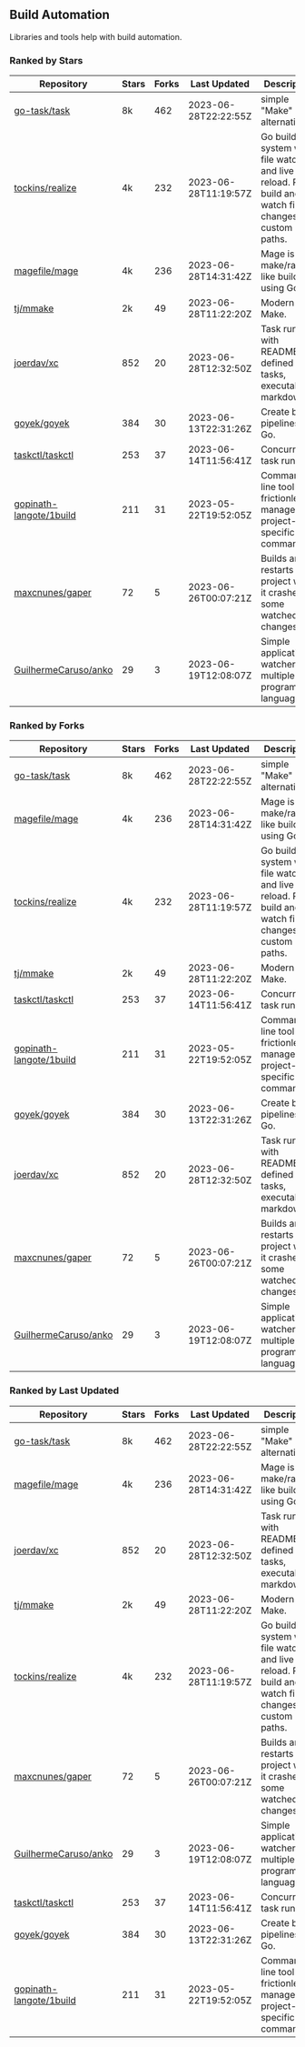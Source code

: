 ## Build Automation

Libraries and tools help with build automation.

### Ranked by Stars

| Repository | Stars | Forks | Last Updated | Description | 
|------------|-------|-------|--------------|-------------|
| [go-task/task](https://github.com/go-task/task) | 8k | 462 | 2023-06-28T22:22:55Z |  simple "Make" alternative. |
| [tockins/realize](https://github.com/tockins/realize) | 4k | 232 | 2023-06-28T11:19:57Z |  Go build a system with file watchers and live to reload. Run, build and watch file changes with custom paths. |
| [magefile/mage](https://github.com/magefile/mage) | 4k | 236 | 2023-06-28T14:31:42Z |  Mage is a make/rake-like build tool using Go. |
| [tj/mmake](https://github.com/tj/mmake) | 2k | 49 | 2023-06-28T11:22:20Z |  Modern Make. |
| [joerdav/xc](https://github.com/joerdav/xc) | 852 | 20 | 2023-06-28T12:32:50Z |  Task runner with README.md defined tasks, executable markdown. |
| [goyek/goyek](https://github.com/goyek/goyek) | 384 | 30 | 2023-06-13T22:31:26Z |  Create build pipelines in Go. |
| [taskctl/taskctl](https://github.com/taskctl/taskctl) | 253 | 37 | 2023-06-14T11:56:41Z |  Concurrent task runner. |
| [gopinath-langote/1build](https://github.com/gopinath-langote/1build) | 211 | 31 | 2023-05-22T19:52:05Z |  Command line tool to frictionlessly manage project-specific commands. |
| [maxcnunes/gaper](https://github.com/maxcnunes/gaper) | 72 | 5 | 2023-06-26T00:07:21Z |  Builds and restarts a Go project when it crashes or some watched file changes. |
| [GuilhermeCaruso/anko](https://github.com/GuilhermeCaruso/anko) | 29 | 3 | 2023-06-19T12:08:07Z |  Simple application watcher for multiple programming languages. |

### Ranked by Forks

| Repository | Stars | Forks | Last Updated | Description | 
|------------|-------|-------|--------------|-------------|
| [go-task/task](https://github.com/go-task/task) | 8k | 462 | 2023-06-28T22:22:55Z |  simple "Make" alternative. |
| [magefile/mage](https://github.com/magefile/mage) | 4k | 236 | 2023-06-28T14:31:42Z |  Mage is a make/rake-like build tool using Go. |
| [tockins/realize](https://github.com/tockins/realize) | 4k | 232 | 2023-06-28T11:19:57Z |  Go build a system with file watchers and live to reload. Run, build and watch file changes with custom paths. |
| [tj/mmake](https://github.com/tj/mmake) | 2k | 49 | 2023-06-28T11:22:20Z |  Modern Make. |
| [taskctl/taskctl](https://github.com/taskctl/taskctl) | 253 | 37 | 2023-06-14T11:56:41Z |  Concurrent task runner. |
| [gopinath-langote/1build](https://github.com/gopinath-langote/1build) | 211 | 31 | 2023-05-22T19:52:05Z |  Command line tool to frictionlessly manage project-specific commands. |
| [goyek/goyek](https://github.com/goyek/goyek) | 384 | 30 | 2023-06-13T22:31:26Z |  Create build pipelines in Go. |
| [joerdav/xc](https://github.com/joerdav/xc) | 852 | 20 | 2023-06-28T12:32:50Z |  Task runner with README.md defined tasks, executable markdown. |
| [maxcnunes/gaper](https://github.com/maxcnunes/gaper) | 72 | 5 | 2023-06-26T00:07:21Z |  Builds and restarts a Go project when it crashes or some watched file changes. |
| [GuilhermeCaruso/anko](https://github.com/GuilhermeCaruso/anko) | 29 | 3 | 2023-06-19T12:08:07Z |  Simple application watcher for multiple programming languages. |

### Ranked by Last Updated

| Repository | Stars | Forks | Last Updated | Description | 
|------------|-------|-------|--------------|-------------|
| [go-task/task](https://github.com/go-task/task) | 8k | 462 | 2023-06-28T22:22:55Z |  simple "Make" alternative. |
| [magefile/mage](https://github.com/magefile/mage) | 4k | 236 | 2023-06-28T14:31:42Z |  Mage is a make/rake-like build tool using Go. |
| [joerdav/xc](https://github.com/joerdav/xc) | 852 | 20 | 2023-06-28T12:32:50Z |  Task runner with README.md defined tasks, executable markdown. |
| [tj/mmake](https://github.com/tj/mmake) | 2k | 49 | 2023-06-28T11:22:20Z |  Modern Make. |
| [tockins/realize](https://github.com/tockins/realize) | 4k | 232 | 2023-06-28T11:19:57Z |  Go build a system with file watchers and live to reload. Run, build and watch file changes with custom paths. |
| [maxcnunes/gaper](https://github.com/maxcnunes/gaper) | 72 | 5 | 2023-06-26T00:07:21Z |  Builds and restarts a Go project when it crashes or some watched file changes. |
| [GuilhermeCaruso/anko](https://github.com/GuilhermeCaruso/anko) | 29 | 3 | 2023-06-19T12:08:07Z |  Simple application watcher for multiple programming languages. |
| [taskctl/taskctl](https://github.com/taskctl/taskctl) | 253 | 37 | 2023-06-14T11:56:41Z |  Concurrent task runner. |
| [goyek/goyek](https://github.com/goyek/goyek) | 384 | 30 | 2023-06-13T22:31:26Z |  Create build pipelines in Go. |
| [gopinath-langote/1build](https://github.com/gopinath-langote/1build) | 211 | 31 | 2023-05-22T19:52:05Z |  Command line tool to frictionlessly manage project-specific commands. |


